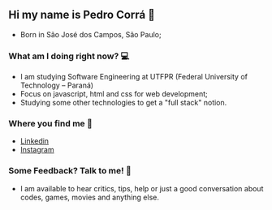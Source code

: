 ## Hi my name is Pedro Corrá 👋

<!--
**PHCorra/phcorra** is a ✨ _special_ ✨ repository because its `README.md` (this file) appears on your GitHub profile.

Here are some ideas to get you started:

- 🔭 I’m currently working on ...
- 🌱 I’m currently learning ...
- 👯 I’m looking to collaborate on ...
- 🤔 I’m looking for help with ...
- 💬 Ask me about ...
- 📫 How to reach me: ...
- 😄 Pronouns: ...
- ⚡ Fun fact: ...
-->


- Born in São José dos Campos, São Paulo;

### What am I doing right now? :computer:
- I am studying Software Engineering at UTFPR (Federal University of Technology – Paraná)
- Focus on javascript, html and css for web development;
- Studying some other technologies to get a "full stack" notion.

### Where you find me :floppy_disk:
- [Linkedin](https://www.linkedin.com/in/pedro-c-95b57212a/)
- [Instagram](https://www.instagram.com/corrazito/)

### Some Feedback? Talk to me! :speech_balloon:
- I am available to hear critics, tips, help or just a good conversation about codes, games, movies and anything else. 

